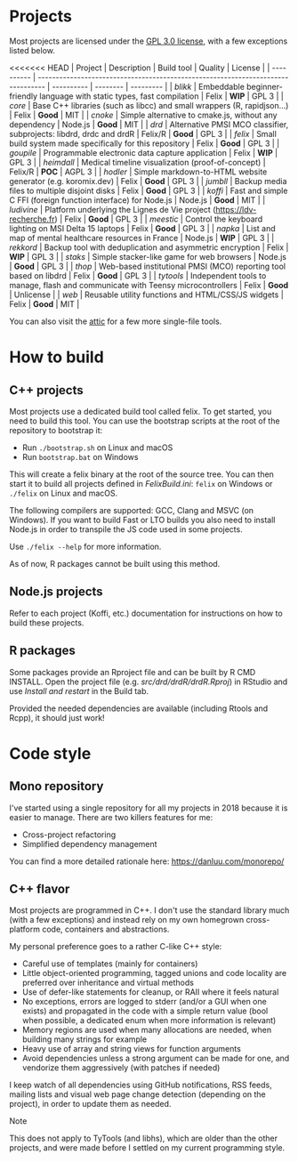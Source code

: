 # Projects

Most projects are licensed under the [GPL 3.0 license](https://www.gnu.org/licenses/gpl-3.0.html), with a few exceptions listed below.

<<<<<<< HEAD
| Project    | Description                                                                      | Build tool | Quality  | License   |
| ---------- | -------------------------------------------------------------------------------- | ---------- | -------- | --------- |
| *blikk*    | Embeddable beginner-friendly language with static types, fast compilation        | Felix      | **WIP**  | GPL 3     |
| *core*     | Base C++ libraries (such as libcc) and small wrappers (R, rapidjson...)          | Felix      | **Good** | MIT       |
| *cnoke*    | Simple alternative to cmake.js, without any dependency                           | Node.js    | **Good** | MIT       |
| *drd*      | Alternative PMSI MCO classifier, subprojects: libdrd, drdc and drdR              | Felix/R    | **Good** | GPL 3     |
| *felix*    | Small build system made specifically for this repository                         | Felix      | **Good** | GPL 3     |
| *goupile*  | Programmable electronic data capture application                                 | Felix      | **WIP**  | GPL 3     |
| *heimdall* | Medical timeline visualization (proof-of-concept)                          | Felix/R    | **POC**  | AGPL 3   |
| *hodler*   | Simple markdown-to-HTML website generator (e.g. koromix.dev)                     | Felix      | **Good** | GPL 3     |
| *jumbll*   | Backup media files to multiple disjoint disks                                    | Felix      | **Good** | GPL 3     |
| *koffi*    | Fast and simple C FFI (foreign function interface) for Node.js                   | Node.js    | **Good** | MIT       |
| *ludivine* | Platform underlying the Lignes de Vie project (https://ldv-recherche.fr)         | Felix      | **Good** | GPL 3     |
| *meestic*  | Control the keyboard lighting on MSI Delta 15 laptops                            | Felix      | **Good** | GPL 3     |
| *napka*    | List and map of mental healthcare resources in France                            | Node.js    | **WIP**  | GPL 3     |
| *rekkord*  | Backup tool with deduplication and asymmetric encryption                         | Felix      | **WIP**  | GPL 3     |
| *staks*    | Simple stacker-like game for web browsers                                        | Node.js    | **Good** | GPL 3     |
| *thop*     | Web-based institutional PMSI (MCO) reporting tool based on libdrd                | Felix      | **Good** | GPL 3     |
| *tytools*  | Independent tools to manage, flash and communicate with Teensy microcontrollers  | Felix      | **Good** | Unlicense |
| *web*      | Reusable utility functions and HTML/CSS/JS widgets                               | Felix      | **Good** | MIT       |

You can also visit the [attic](src/attic/) for a few more single-file tools.

# How to build

## C++ projects

Most projects use a dedicated build tool called felix. To get started, you need to build this tool. You can use the bootstrap scripts at the root of the repository to bootstrap it:

* Run `./bootstrap.sh` on Linux and macOS
* Run `bootstrap.bat` on Windows

This will create a felix binary at the root of the source tree. You can then start it to build all projects defined in *FelixBuild.ini*: `felix` on Windows or `./felix` on Linux and macOS.

The following compilers are supported: GCC, Clang and MSVC (on Windows). If you want to build Fast or LTO builds you also need to install Node.js in order to transpile the JS code used in some projects.

Use `./felix --help` for more information.

As of now, R packages cannot be built using this method.

## Node.js projects

Refer to each project (Koffi, etc.) documentation for instructions on how to build these projects.

## R packages

Some packages provide an Rproject file and can be built by R CMD INSTALL. Open the project file (e.g. *src/drd/drdR/drdR.Rproj*) in RStudio and use *Install and restart* in the Build tab.

Provided the needed dependencies are available (including Rtools and Rcpp), it should just work!

# Code style

## Mono repository

I've started using a single repository for all my projects in 2018 because it is easier to manage. There are two killers features for me:

* Cross-project refactoring
* Simplified dependency management

You can find a more detailed rationale here: https://danluu.com/monorepo/

## C++ flavor

Most projects are programmed in C++. I don't use the standard library much (with a few exceptions) and instead rely on my own homegrown cross-platform code, containers and abstractions.

My personal preference goes to a rather C-like C++ style:

- Careful use of templates (mainly for containers)
- Little object-oriented programming, tagged unions and code locality are preferred over inheritance and virtual methods
- Use of defer-like statements for cleanup, or RAII where it feels natural
- No exceptions, errors are logged to stderr (and/or a GUI when one exists) and propagated in the code with a simple return value (bool when possible, a dedicated enum when more information is relevant)
- Memory regions are used when many allocations are needed, when building many strings for example
- Heavy use of array and string views for function arguments
- Avoid dependencies unless a strong argument can be made for one, and vendorize them aggressively (with patches if needed)

I keep watch of all dependencies using GitHub notifications, RSS feeds, mailing lists and visual web page change detection (depending on the project), in order to update them as needed.

> [!NOTE]
> This does not apply to TyTools (and libhs), which are older than the other projects, and were made before I settled on my current programming style.
